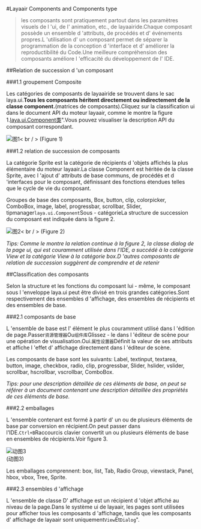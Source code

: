 #Layaair Components and Components type

> les composants sont pratiquement partout dans les paramètres visuels de l 'ui, de l' animation, etc., de layaairide.Chaque composant possède un ensemble d 'attributs, de procédés et d' événements propres.L 'utilisation d' un composant permet de séparer la programmation de la conception d 'interface et d' améliorer la reproductibilité du Code.Une meilleure compréhension des composants améliore l 'efficacité du développement de l' IDE.



##Relation de succession d 'un composant

###1.1 groupement Composite

Les catégories de composants de layaairide se trouvent dans le sac laya.ui.**Tous les composants héritent directement ou indirectement de la classe component.**(matrices de composants).Cliquez sur la classification ui dans le document API du moteur layaair, comme le montre la figure 1.[laya.ui.Component类](http://layaair.ldc.layabox.com/api/index.html?category=UI&class=laya.ui.Component)".Vous pouvez visualiser la description API du composant correspondant.

![图1](img/1.png)< br / > (Figure 1)



###1.2 relation de succession de composants

La catégorie Sprite est la catégorie de récipients d 'objets affichés la plus élémentaire du moteur layaair.La classe Component est héritée de la classe Sprite, avec l 'ajout d' attributs de base communs, de procédés et d 'interfaces pour le composant, définissant des fonctions étendues telles que le cycle de vie du composant.

Groupes de base des composants, Box, button, clip, colorpicker, ComboBox, image, label, progressbar, scrollbar, Slider, tipmanager`laya.ui.Component`Sous - catégorieLa structure de succession du composant est indiquée dans la figure 2.

![图2](img/2.png)< br / > (Figure 2)

*Tips: Comme le montre la relation continue à la figure 2, la classe dialog de la page ui, qui est couramment utilisée dans l'IDE, a succédé à la catégorie View et la catégorie View à la catégorie box.D 'autres composants de relation de succession suggèrent de comprendre et de retenir*



##Classification des composants

Selon la structure et les fonctions du composant lui - même, le composant sous l 'enveloppe laya.ui peut être divisé en trois grandes catégories.Sont respectivement des ensembles d 'affichage, des ensembles de récipients et des ensembles de base.

###2.1 composants de base

L 'ensemble de base est l' élément le plus couramment utilisé dans l 'édition de page.Passer`资源管理器`Ou`组件库`Glissez - le dans l 'éditeur de scène pour une opération de visualisation.Oui.`属性设置器`Définit la valeur de ses attributs et affiche l 'effet d' affichage directement dans l 'éditeur de scène.

Les composants de base sont les suivants: Label, textinput, textarea, button, image, checkbox, radio, clip, progressbar, Slider, hslider, vslider, scrollbar, hscrollbar, vscrollbar, ComboBox.

*Tips: pour une description détaillée de ces éléments de base, on peut se référer à un document contenant une description détaillée des propriétés de ces éléments de base.*

###2.2 emballages

L 'ensemble contenant est formé à partir d' un ou de plusieurs éléments de base par conversion en récipient.On peut passer dans l'IDE.`Ctrl+B`Raccourcis clavier convertit un ou plusieurs éléments de base en ensembles de récipients.Voir figure 3.

![动图3](img/3.gif) <br/> (动图3)


Les emballages comprennent: box, list, Tab, Radio Group, viewstack, Panel, hbox, vbox, Tree, Sprite.

###2.3 ensembles d 'affichage

L 'ensemble de classe D' affichage est un récipient d 'objet affiché au niveau de la page.Dans le système ui de layaair, les pages sont utilisées pour afficher tous les composants d 'affichage, tandis que les composants d' affichage de layaair sont uniquement`View`Et`Dialog`".

### 